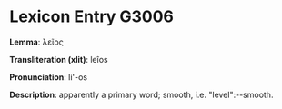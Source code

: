 # Lexicon Entry G3006

**Lemma**: λεῖος

**Transliteration (xlit)**: leîos

**Pronunciation**: li'-os

**Description**:
apparently a primary word; smooth, i.e. "level":--smooth.

